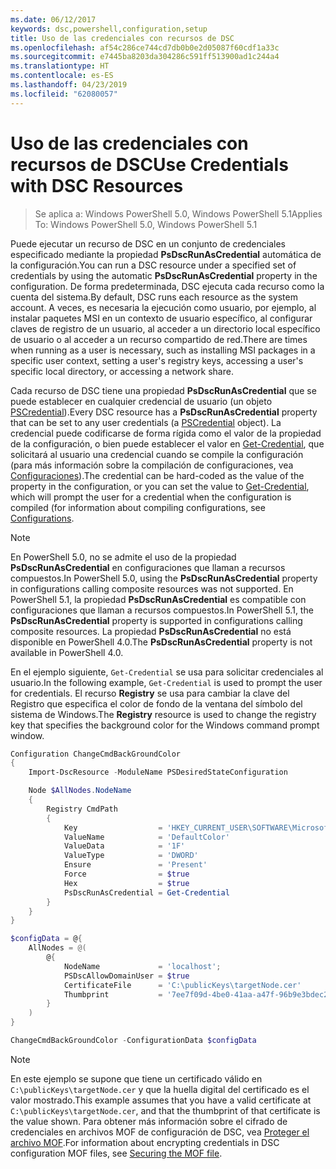 ```yaml
---
ms.date: 06/12/2017
keywords: dsc,powershell,configuration,setup
title: Uso de las credenciales con recursos de DSC
ms.openlocfilehash: af54c286ce744cd7db0b0e2d05087f60cdf1a33c
ms.sourcegitcommit: e7445ba8203da304286c591ff513900ad1c244a4
ms.translationtype: HT
ms.contentlocale: es-ES
ms.lasthandoff: 04/23/2019
ms.locfileid: "62080057"
---
```

# <a name="use-credentials-with-dsc-resources"></a><span data-ttu-id="35070-103">Uso de las credenciales con recursos de DSC</span><span class="sxs-lookup"><span data-stu-id="35070-103">Use Credentials with DSC Resources</span></span>

> <span data-ttu-id="35070-104">Se aplica a: Windows PowerShell 5.0, Windows PowerShell 5.1</span><span class="sxs-lookup"><span data-stu-id="35070-104">Applies To: Windows PowerShell 5.0, Windows PowerShell 5.1</span></span>

<span data-ttu-id="35070-105">Puede ejecutar un recurso de DSC en un conjunto de credenciales especificado mediante la propiedad **PsDscRunAsCredential** automática de la configuración.</span><span class="sxs-lookup"><span data-stu-id="35070-105">You can run a DSC resource under a specified set of credentials by using the automatic **PsDscRunAsCredential** property in the configuration.</span></span>
<span data-ttu-id="35070-106">De forma predeterminada, DSC ejecuta cada recurso como la cuenta del sistema.</span><span class="sxs-lookup"><span data-stu-id="35070-106">By default, DSC runs each resource as the system account.</span></span>
<span data-ttu-id="35070-107">A veces, es necesaria la ejecución como usuario, por ejemplo, al instalar paquetes MSI en un contexto de usuario específico, al configurar claves de registro de un usuario, al acceder a un directorio local específico de usuario o al acceder a un recurso compartido de red.</span><span class="sxs-lookup"><span data-stu-id="35070-107">There are times when running as a user is necessary, such as installing MSI packages in a specific user context, setting a user's registry keys, accessing a user's specific local directory, or accessing a network share.</span></span>

<span data-ttu-id="35070-108">Cada recurso de DSC tiene una propiedad **PsDscRunAsCredential** que se puede establecer en cualquier credencial de usuario (un objeto [PSCredential](/dotnet/api/system.management.automation.pscredential)).</span><span class="sxs-lookup"><span data-stu-id="35070-108">Every DSC resource has a **PsDscRunAsCredential** property that can be set to any user credentials (a [PSCredential](/dotnet/api/system.management.automation.pscredential) object).</span></span>
<span data-ttu-id="35070-109">La credencial puede codificarse de forma rígida como el valor de la propiedad de la configuración, o bien puede establecer el valor en [Get-Credential](/powershell/module/Microsoft.PowerShell.Security/Get-Credential), que solicitará al usuario una credencial cuando se compile la configuración (para más información sobre la compilación de configuraciones, vea [Configuraciones](configurations.md)).</span><span class="sxs-lookup"><span data-stu-id="35070-109">The credential can be hard-coded as the value of the property in the configuration, or you can set the value to [Get-Credential](/powershell/module/Microsoft.PowerShell.Security/Get-Credential), which will prompt the user for a credential when the configuration is compiled (for information about compiling configurations, see [Configurations](configurations.md).</span></span>

> [!NOTE]
> <span data-ttu-id="35070-110">En PowerShell 5.0, no se admite el uso de la propiedad **PsDscRunAsCredential** en configuraciones que llaman a recursos compuestos.</span><span class="sxs-lookup"><span data-stu-id="35070-110">In PowerShell 5.0, using the **PsDscRunAsCredential** property in configurations calling composite resources was not supported.</span></span>
> <span data-ttu-id="35070-111">En PowerShell 5.1, la propiedad **PsDscRunAsCredential** es compatible con configuraciones que llaman a recursos compuestos.</span><span class="sxs-lookup"><span data-stu-id="35070-111">In PowerShell 5.1, the **PsDscRunAsCredential** property is supported in configurations calling composite resources.</span></span>
> <span data-ttu-id="35070-112">La propiedad **PsDscRunAsCredential** no está disponible en PowerShell 4.0.</span><span class="sxs-lookup"><span data-stu-id="35070-112">The **PsDscRunAsCredential** property is not available in PowerShell 4.0.</span></span>

<span data-ttu-id="35070-113">En el ejemplo siguiente, `Get-Credential` se usa para solicitar credenciales al usuario.</span><span class="sxs-lookup"><span data-stu-id="35070-113">In the following example, `Get-Credential` is used to prompt the user for credentials.</span></span>
<span data-ttu-id="35070-114">El recurso **Registry** se usa para cambiar la clave del Registro que especifica el color de fondo de la ventana del símbolo del sistema de Windows.</span><span class="sxs-lookup"><span data-stu-id="35070-114">The **Registry** resource is used to change the registry key that specifies the background color for the Windows command prompt window.</span></span>

```powershell
Configuration ChangeCmdBackGroundColor
{
    Import-DscResource -ModuleName PSDesiredStateConfiguration

    Node $AllNodes.NodeName
    {
        Registry CmdPath
        {
            Key                  = 'HKEY_CURRENT_USER\SOFTWARE\Microsoft\Command Processor'
            ValueName            = 'DefaultColor'
            ValueData            = '1F'
            ValueType            = 'DWORD'
            Ensure               = 'Present'
            Force                = $true
            Hex                  = $true
            PsDscRunAsCredential = Get-Credential
        }
    }
}

$configData = @{
    AllNodes = @(
        @{
            NodeName             = 'localhost';
            PSDscAllowDomainUser = $true
            CertificateFile      = 'C:\publicKeys\targetNode.cer'
            Thumbprint           = '7ee7f09d-4be0-41aa-a47f-96b9e3bdec25'
        }
    )
}

ChangeCmdBackGroundColor -ConfigurationData $configData
```

> [!NOTE]
> <span data-ttu-id="35070-115">En este ejemplo se supone que tiene un certificado válido en `C:\publicKeys\targetNode.cer` y que la huella digital del certificado es el valor mostrado.</span><span class="sxs-lookup"><span data-stu-id="35070-115">This example assumes that you have a valid certificate at `C:\publicKeys\targetNode.cer`, and that the thumbprint of that certificate is the value shown.</span></span>
> <span data-ttu-id="35070-116">Para obtener más información sobre el cifrado de credenciales en archivos MOF de configuración de DSC, vea [Proteger el archivo MOF](../pull-server/secureMOF.md).</span><span class="sxs-lookup"><span data-stu-id="35070-116">For information about encrypting credentials in DSC configuration MOF files, see [Securing the MOF file](../pull-server/secureMOF.md).</span></span>
